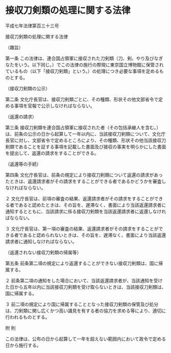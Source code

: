 # 接収刀剣類の処理に関する法律

平成七年法律第百三十三号

接収刀剣類の処理に関する法律

（趣旨）

第一条 この法律は、連合国占領軍に接収された刀剣類（刀、剣、やり及びなぎなたをいう。以下同じ。）でこの法律の施行の際現に東京国立博物館に保管されているもの（以下「接収刀剣類」という。）の処理につき必要な事項を定めるものとする。

（接収刀剣類の公示）

第二条 文化庁長官は、接収刀剣類ごとに、その種類、形状その他文部省令で定める事項を官報で公示しなければならない。

（返還の請求）

第三条 接収刀剣類を連合国占領軍に接収された者（その包括承継人を含む。）は、前条の公示の日から起算して一年以内に、当該接収刀剣類について、文化庁長官に対し、文部省令で定めるところにより、その種類、形状その他当該接収刀剣類であることを証する事項を記載した書面及び接収の事実を明らかにした書面を提出して、返還の請求をすることができる。

（返還等の手続）

第四条 文化庁長官は、前条の規定により接収刀剣類について返還の請求があったときは、返還請求者がその請求をすることができる者であるかどうかを審査しなければならない。

２ 文化庁長官は、前項の審査の結果、返還請求者がその請求をすることができる者であると認めたときは、その旨を、遅滞なく、書面により当該返還請求者に通知するとともに、当該請求に係る接収刀剣類を当該返還請求者に返還しなければならない。

３ 文化庁長官は、第一項の審査の結果、返還請求者がその請求をすることができる者であると認められないときは、その旨を、遅滞なく、書面により当該返還請求者に通知しなければならない。

（返還されない接収刀剣類の帰属等）

第五条 前条第二項の規定により返還することができない接収刀剣類は、国に帰属する。

２ 前条第二項の通知をした場合において、当該返還請求者が、当該通知を受けた日から五年以内に当該接収刀剣類を受け取らないときは、当該接収刀剣類は、国に帰属する。

３ 前二項の規定により国に帰属することとなった接収刀剣類の保管及び処分は、刀剣類に関し広くかつ高い識見を有する者の協力を求める等により、適切に行われるものとする。

附 則

この法律は、公布の日から起算して一年を超えない範囲内において政令で定める日から施行する。
